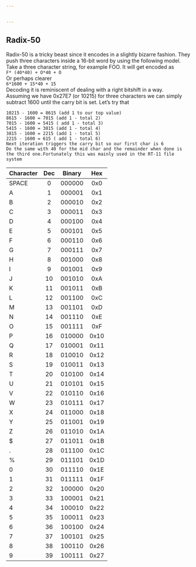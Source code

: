 ```yaml
---


---
```


<h2 id="radix-50">Radix-50</h2>
<p>Radix-50 is a tricky beast since it encodes in a slightly bizarre fashion. They push three characters inside a 16-bit word by using the following model. Take a three character string, for example FOO. It will get encoded as<br>
<code>F* (40*40) + O*40 + O</code><br>
Or perhaps clearer<br>
<code>6*1600 + 15*40 + 15</code><br>
Decoding it is reminiscent of dealing with a right bitshift in a way.<br>
Assuming we have 0x27E7 (or 10215) for three characters we can simply subtract 1600 until the carry bit is set. Let’s try that</p>
<pre><code>10215 - 1600 = 8615 (add 1 to our top value)
8615 - 1600 = 7015 (add 1 - total 2)
7015 - 1600 = 5415 ( add 1 - total 3)
5415 - 1600 = 3815 (add 1 - total 4)
3815 - 1600 = 2215 (add 1 - total 5)
2215 - 1600 = 615 ( add 1 - total 6)
Next iteration triggers the carry bit so our first char is 6
Do the same with 40 for the mid char and the remainder when done is the third one.Fortunately this was mainly used in the RT-11 file system 
</code></pre>

<table>
<thead>
<tr>
<th align="left">Character</th>
<th align="center">Dec</th>
<th align="center">Binary</th>
<th align="center">Hex</th>
</tr>
</thead>
<tbody>
<tr>
<td align="left">SPACE</td>
<td align="center">0</td>
<td align="center">000000</td>
<td align="center">0x0</td>
</tr>
<tr>
<td align="left">A</td>
<td align="center">1</td>
<td align="center">000001</td>
<td align="center">0x1</td>
</tr>
<tr>
<td align="left">B</td>
<td align="center">2</td>
<td align="center">000010</td>
<td align="center">0x2</td>
</tr>
<tr>
<td align="left">C</td>
<td align="center">3</td>
<td align="center">000011</td>
<td align="center">0x3</td>
</tr>
<tr>
<td align="left">D</td>
<td align="center">4</td>
<td align="center">000100</td>
<td align="center">0x4</td>
</tr>
<tr>
<td align="left">E</td>
<td align="center">5</td>
<td align="center">000101</td>
<td align="center">0x5</td>
</tr>
<tr>
<td align="left">F</td>
<td align="center">6</td>
<td align="center">000110</td>
<td align="center">0x6</td>
</tr>
<tr>
<td align="left">G</td>
<td align="center">7</td>
<td align="center">000111</td>
<td align="center">0x7</td>
</tr>
<tr>
<td align="left">H</td>
<td align="center">8</td>
<td align="center">001000</td>
<td align="center">0x8</td>
</tr>
<tr>
<td align="left">I</td>
<td align="center">9</td>
<td align="center">001001</td>
<td align="center">0x9</td>
</tr>
<tr>
<td align="left">J</td>
<td align="center">10</td>
<td align="center">001010</td>
<td align="center">0xA</td>
</tr>
<tr>
<td align="left">K</td>
<td align="center">11</td>
<td align="center">001011</td>
<td align="center">0xB</td>
</tr>
<tr>
<td align="left">L</td>
<td align="center">12</td>
<td align="center">001100</td>
<td align="center">0xC</td>
</tr>
<tr>
<td align="left">M</td>
<td align="center">13</td>
<td align="center">001101</td>
<td align="center">0xD</td>
</tr>
<tr>
<td align="left">N</td>
<td align="center">14</td>
<td align="center">001110</td>
<td align="center">0xE</td>
</tr>
<tr>
<td align="left">O</td>
<td align="center">15</td>
<td align="center">001111</td>
<td align="center">0xF</td>
</tr>
<tr>
<td align="left">P</td>
<td align="center">16</td>
<td align="center">010000</td>
<td align="center">0x10</td>
</tr>
<tr>
<td align="left">Q</td>
<td align="center">17</td>
<td align="center">010001</td>
<td align="center">0x11</td>
</tr>
<tr>
<td align="left">R</td>
<td align="center">18</td>
<td align="center">010010</td>
<td align="center">0x12</td>
</tr>
<tr>
<td align="left">S</td>
<td align="center">19</td>
<td align="center">010011</td>
<td align="center">0x13</td>
</tr>
<tr>
<td align="left">T</td>
<td align="center">20</td>
<td align="center">010100</td>
<td align="center">0x14</td>
</tr>
<tr>
<td align="left">U</td>
<td align="center">21</td>
<td align="center">010101</td>
<td align="center">0x15</td>
</tr>
<tr>
<td align="left">V</td>
<td align="center">22</td>
<td align="center">010110</td>
<td align="center">0x16</td>
</tr>
<tr>
<td align="left">W</td>
<td align="center">23</td>
<td align="center">010111</td>
<td align="center">0x17</td>
</tr>
<tr>
<td align="left">X</td>
<td align="center">24</td>
<td align="center">011000</td>
<td align="center">0x18</td>
</tr>
<tr>
<td align="left">Y</td>
<td align="center">25</td>
<td align="center">011001</td>
<td align="center">0x19</td>
</tr>
<tr>
<td align="left">Z</td>
<td align="center">26</td>
<td align="center">011010</td>
<td align="center">0x1A</td>
</tr>
<tr>
<td align="left">$</td>
<td align="center">27</td>
<td align="center">011011</td>
<td align="center">0x1B</td>
</tr>
<tr>
<td align="left">.</td>
<td align="center">28</td>
<td align="center">011100</td>
<td align="center">0x1C</td>
</tr>
<tr>
<td align="left">%</td>
<td align="center">29</td>
<td align="center">011101</td>
<td align="center">0x1D</td>
</tr>
<tr>
<td align="left">0</td>
<td align="center">30</td>
<td align="center">011110</td>
<td align="center">0x1E</td>
</tr>
<tr>
<td align="left">1</td>
<td align="center">31</td>
<td align="center">011111</td>
<td align="center">0x1F</td>
</tr>
<tr>
<td align="left">2</td>
<td align="center">32</td>
<td align="center">100000</td>
<td align="center">0x20</td>
</tr>
<tr>
<td align="left">3</td>
<td align="center">33</td>
<td align="center">100001</td>
<td align="center">0x21</td>
</tr>
<tr>
<td align="left">4</td>
<td align="center">34</td>
<td align="center">100010</td>
<td align="center">0x22</td>
</tr>
<tr>
<td align="left">5</td>
<td align="center">35</td>
<td align="center">100011</td>
<td align="center">0x23</td>
</tr>
<tr>
<td align="left">6</td>
<td align="center">36</td>
<td align="center">100100</td>
<td align="center">0x24</td>
</tr>
<tr>
<td align="left">7</td>
<td align="center">37</td>
<td align="center">100101</td>
<td align="center">0x25</td>
</tr>
<tr>
<td align="left">8</td>
<td align="center">38</td>
<td align="center">100110</td>
<td align="center">0x26</td>
</tr>
<tr>
<td align="left">9</td>
<td align="center">39</td>
<td align="center">100111</td>
<td align="center">0x27</td>
</tr>
</tbody>
</table>
